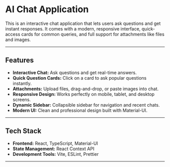 #  AI Chat Application

This is an interactive chat application that lets users ask questions and get instant responses. It comes with a modern, responsive interface, quick-access cards for common queries, and full support for attachments like files and images.  

---

## Features

- **Interactive Chat:** Ask questions and get real-time answers.  
- **Quick Question Cards:** Click on a card to ask popular questions instantly.  
- **Attachments:** Upload files, drag-and-drop, or paste images into chat.  
- **Responsive Design:** Works perfectly on mobile, tablet, and desktop screens.  
- **Dynamic Sidebar:** Collapsible sidebar for navigation and recent chats.  
- **Modern UI:** Clean and professional design built with Material-UI.  

---

## Tech Stack

- **Frontend:** React, TypeScript, Material-UI  
- **State Management:** React Context API  
- **Development Tools:** Vite, ESLint, Prettier  

---


